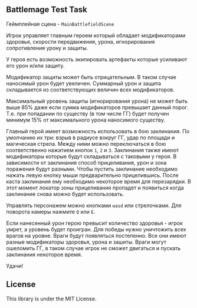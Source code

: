 ## Battlemage Test Task

Геймплейная сцена - `MainBattlefieldScene`

Игрок управляет главным героем который обладает модификаторами здоровья, скорости передвижения, урона, игнорирования сопротивления урону и защиты.

У героя есть возможность экипировать артефакты которые усиливают его урон и/или защиту.

Модификатор защиты может быть отрицательным. В таком случае наносимый урон будет увеличен. Суммарный урон и защита складывается из соответствующих величин всех модификаторов.

Максимальный уровень защиты (игнорирования урона) не может быть выше 85% даже если сумма модификаторов превышает данный порог. Т.е. при попадании по существу (в том числе ГГ) будет получен минимум 15% от максимального урона наносимого существу.

Главный герой имеет возможность использовать в бою заклинания. По умолчанию их три: взрыв в радиусе вокруг ГГ, удар по площади и магическая стрела. Между ними можно переключаться в бою соответственно нажатием кнопок `1`, `2` и `3`. Заклинания также имеют модификаторы которые будут складываться с таковыми у героя. В зависимости от заклинания способ прицеливания, урон и зона поражения будут разными. Чтобы пустить заклинание необходимо нажать левую кнопку мыши предварительно прицелившись. После каста заклинания ему необходимо некоторое время для перезарядки. В этот момент локатор зоны прицеливания пропадет и появиться когда заклинание снова можно будет использовать.

Управлять персонажем можно кнопками `wasd` или стрелочками. Для поворота камеры нажмите `Q` или `E`.

Если нанесенный урон герою превысит количество здоровья - игрок умрет, а уровень будет проигран. Для победы нужно уничтожить всех врагов на уровне. Враги будут появляться постепенно. Все они имеют разные модификаторы здоровья, урона и зашиты. Враги могут ошеломить ГГ, в таком случае игрок не сможет двигаться и пускать заклинания некоторое время.

Удачи!

## License

This library is under the MIT License.
